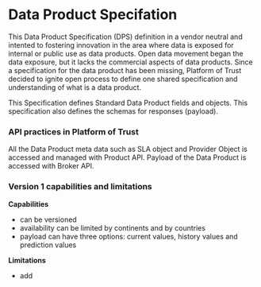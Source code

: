# Data Product Specifation

This Data Product Specification \(DPS\) definition in a vendor neutral and intented to fostering innovation in the area where data is exposed for internal or public use as data products. Open data movement began the data exposure, but it lacks the commercial aspects of data products. Since a specification for the data product has been missing, Platform of Trust decided to ignite open process to define one shared specification and understanding of what is a data product.

This Specification defines Standard Data Product fields and objects. This specification also defines the schemas for responses \(payload\).

### API practices in Platform of Trust

All the Data Product meta data such as SLA object and Provider Object is accessed and managed with Product API. Payload of the Data Product is accessed with Broker API. 

### Version 1 capabilities and limitations

**Capabilities**

* can be versioned
* availability can be limited by continents and by countries
* payload can have three options: current values, history values and prediction values

**Limitations**

* add





